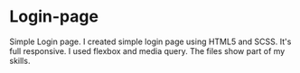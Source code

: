 # Login-page
Simple Login page.
I created simple login page using HTML5 and SCSS. 
It's full responsive. I used flexbox and media query.
The files show part of my skills.
